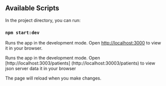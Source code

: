## Available Scripts
In the project directory, you can run:

### `npm start:dev`
Runs the app in the development mode.
Open [http://localhost:3000](http://localhost:3000) to view it in your browser.

Runs the app in the development mode.
Open [http://localhost:3003/patients]
(http://localhost:30003/patients) to view json server data it in your browser

The page will reload when you make changes.

